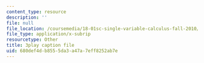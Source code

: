 ```yaml
---
content_type: resource
description: ''
file: null
file_location: /coursemedia/18-01sc-single-variable-calculus-fall-2010/680def4db8555da3a47a7eff8252ab7e_rfx1x-2dwSI.vtt
file_type: application/x-subrip
resourcetype: Other
title: 3play caption file
uid: 680def4d-b855-5da3-a47a-7eff8252ab7e
---
```


